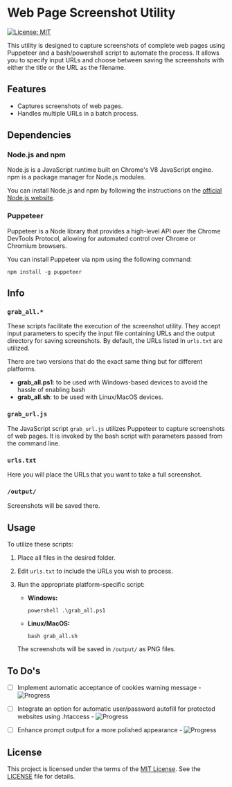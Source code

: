 # Web Page Screenshot Utility

[![License: MIT](https://img.shields.io/badge/License-MIT-yellow.svg)](https://opensource.org/licenses/MIT)

This utility is designed to capture screenshots of complete web pages using Puppeteer and a bash/powershell script to automate the process. It allows you to specify input URLs and choose between saving the screenshots with either the title or the URL as the filename.

## Features

- Captures screenshots of web pages.
- Handles multiple URLs in a batch process.

## Dependencies

### Node.js and npm

Node.js is a JavaScript runtime built on Chrome's V8 JavaScript engine. npm is a package manager for Node.js modules.

You can install Node.js and npm by following the instructions on the [official Node.js website](https://nodejs.org/).

### Puppeteer

Puppeteer is a Node library that provides a high-level API over the Chrome DevTools Protocol, allowing for automated control over Chrome or Chromium browsers.

You can install Puppeteer via npm using the following command:

```
npm install -g puppeteer
```

## Info

### `grab_all.*`

These scripts facilitate the execution of the screenshot utility. They accept input parameters to specify the input file containing URLs and the output directory for saving screenshots. By default, the URLs listed in `urls.txt` are utilized.

There are two versions that do the exact same thing but for different platforms.
- **grab_all.ps1**: to be used with Windows-based devices to avoid the hassle of enabling bash
- **grab_all.sh**: to be used with Linux/MacOS devices.

### `grab_url.js`

The JavaScript script `grab_url.js` utilizes Puppeteer to capture screenshots of web pages. It is invoked by the bash script with parameters passed from the command line.

### `urls.txt`

Here you will place the URLs that you want to take a full screenshot.

### `/output/`
Screenshots will be saved there.

## Usage

To utilize these scripts:

1. Place all files in the desired folder.
2. Edit `urls.txt` to include the URLs you wish to process.
3. Run the appropriate platform-specific script:

   - **Windows:**
     ```
     powershell .\grab_all.ps1
     ```

   - **Linux/MacOS:**
     ```
     bash grab_all.sh
     ```

   The screenshots will be saved in `/output/` as PNG files.

## To Do's

- [ ] Implement automatic acceptance of cookies warning message - ![Progress](https://geps.dev/progress/1?dangerColor=800000&warningColor=ff9900&successColor=006600)
- [ ] Integrate an option for automatic user/password autofill for protected websites using .htaccess - ![Progress](https://geps.dev/progress/1?dangerColor=800000&warningColor=ff9900&successColor=006600)
- [ ] Enhance prompt output for a more polished appearance - ![Progress](https://geps.dev/progress/1?dangerColor=800000&warningColor=ff9900&successColor=006600)


## License

This project is licensed under the terms of the [MIT License](https://opensource.org/licenses/MIT). See the [LICENSE](LICENSE) file for details.